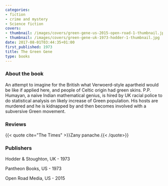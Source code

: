```yaml
---
categories:
- fiction
- crime and mystery
- Science fiction
covers:
- thumbnail: /images/covers/green-gene-us-2015-open-road-1-thumbnail.jpg
- thumbnail: /images/covers/green-gene-uk-1973-hodder-1-thumbnail.jpg
date: 2017-08-01T03:44:35+01:00
first_published: 1973
title: The Green Gene
type: books
---
```

### About the book


An attempt to imagine for the British what Verwoerd-style apartheid would be like if applied here, and people of Celtic origin had green skins. P.P. Humayan, a naive Indian mathematical genius, is hired by UK racial police to do statistical analysis on likely increase of Green population. His hosts are murdered and he is kidnapped by and then becomes involved with a subversive Green movement.
### Reviews

{{< quote cite="The Times" >}}Zany panache.{{< /quote>}}

### Publishers

Hodder & Stoughton, UK - 1973

Pantheon Books, US - 1973

Open Road Media, US - 2015
